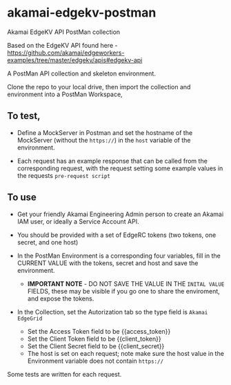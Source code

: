 # akamai-edgekv-postman
Akamai EdgeKV API PostMan collection


Based on the EdgeKV API found here - https://github.com/akamai/edgeworkers-examples/tree/master/edgekv/apis#edgekv-api

A PostMan API collection and skeleton environment.

Clone the repo to your local drive, then import the collection and environment into a PostMan Workspace,

## To test, 
- Define a MockServer in Postman and set the hostname of the MockServer (without the `https://`) in the `host` variable of the environment.

- Each request has an example response that can be called from the corresponding request, with the request setting some example values in the requests `pre-request script`

## To use
- Get your friendly Akamai Engineering Admin person to create an Akamai IAM user, or ideally a Service Account API.

- You should be provided with a set of EdgeRC tokens (two tokens, one secret, and one host)

- In the PostMan Environment is a corresponding four variables, fill in the CURRENT VALUE with the tokens, secret and host and save the environment.
  - **IMPORTANT NOTE** - DO NOT SAVE THE VALUE IN THE `INITAL VALUE` FIELDS, these may be visible if you go one to share the enviroment, and expose the tokens.

- In the Collection, set the Autorization tab so the type field is `Akamai EdgeGrid`
  - Set the Access Token field to be {{access_token}}
  - Set the Client Token field to be {{client_token}}
  - Set the Client Secret field to be {{client_secret}}
  - The host is set on each request; note make sure the host value in the Environment variable does not contain `https://`


Some tests are written for each request.

